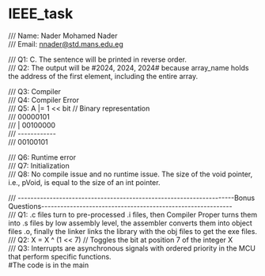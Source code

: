 # IEEE_task

/// Name: Nader Mohamed Nader <br>
/// Email: nnader@std.mans.edu.eg <br>

/// Q1: C. The sentence will be printed in reverse order.<br>
/// Q2: The output will be #2024, 2024, 2024# because array_name holds the address of the first element, including the entire array.<br>

/// Q3: Compiler<br>
/// Q4: Compiler Error<br>
/// Q5: A |= 1 << bit   // Binary representation<br>
///        00000101<br>
///     |  00100000<br>
///     ------------<br>
///        00100101<br>

/// Q6: Runtime error<br>
/// Q7: Initialization<br>
/// Q8: No compile issue and no runtime issue. The size of the void pointer, i.e., pVoid, is equal to the size of an int pointer.<br>

/// --------------------------------------------------------------------Bonus Questions------------------------------------------------------------<br>
/// Q1: .c files turn to pre-processed .i files, then Compiler Proper turns them into .s files by low assembly level, the assembler converts them into object files .o, finally the linker links the library with the obj files to get the exe files.<br>
/// Q2: X = X ^ (1 << 7) // Toggles the bit at position 7 of the integer X<br>
/// Q3: Interrupts are asynchronous signals with ordered priority in the MCU that perform specific functions.<br>
#The code is in the main